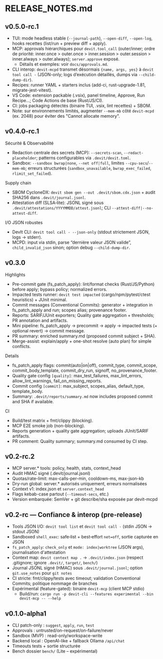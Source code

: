 # RELEASE_NOTES.md

## v0.5.0-rc.1

- TUI: mode headless stable (`--journal-path`), `--open-diff`, `--open-log`, hooks recettes (list/run + preview diff + apply).
- MCP: approvals hiérarchiques pour `devit.tool_call` (outer/inner; ordre de priorité: inner.once > outer.once > inner.session > outer.session > inner.always > outer.always); `server.approve` exposé.
  - Détails et exemples: voir `docs/approvals.md`.
- CLI interop: `devit-mcpd` transmet désormais `{name, args, yes}` à `devit tool call -` (JSON-only; logs d’exécution détaillés, dumps via `--child-dump-dir`).
- Recipes: runner YAML + starters inclus (add-ci, rust-upgrade-1.81, migrate-jest-vitest).
- VS Code: extension packable (.vsix), panel timeline, Approve, Run Recipe…; Code Actions de base (Rust/JS/CI).
- CI: jobs packaging détectés (binaire TUI, .vsix, lint recettes) + SBOM.
- Note: sur environnements limités, augmenter `--mem-mb` côté `devit-mcpd` (ex. 2048) pour éviter des "Cannot allocate memory".

## v0.4.0-rc.1

Sécurité & Observabilité
- Redaction centrale des secrets (MCP): `--secrets-scan`, `--redact-placeholder`; patterns configurables via `.devit/devit.toml`.
- Sandbox: `--sandbox bwrap|none`, `--net off|full`, limites `--cpu-secs`/`--mem-mb`; erreurs structurées (`sandbox_unavailable`, `bwrap_exec_failed`, `rlimit_set_failed`).

Supply chain
- SBOM CycloneDX: `devit sbom gen --out .devit/sbom.cdx.json` + audit SHA256 dans `.devit/journal.jsonl`.
- Attestation diff (SLSA‑lite): JSONL signé sous `.devit/attestations/YYYYMMDD/attest.jsonl`; CLI `--attest-diff|--no-attest-diff`.

I/O JSON robustes
- DevIt CLI: `devit tool call - --json-only` (stdout strictement JSON, logs → stderr).
- MCPD: input via stdin, parse “dernière valeur JSON valide”, `child_invalid_json` sinon; option debug `--child-dump-dir`.

## v0.3.0

Highlights
- Pre-commit gate (fs_patch_apply): lint/format checks (Rust/JS/Python) before apply; bypass policy; normalized errors.
- Impacted tests runner: `devit test impacted` (cargo/npm/pytest/ctest heuristics) + JUnit minimal.
- Commit messages (Conventional Commits): generator + integration in fs_patch_apply and run; scopes alias; provenance footer.
- Reports: SARIF/JUnit exporters; Quality gate aggregation + thresholds; PR annotation and artifacts.
- Mini pipeline: fs_patch_apply → precommit → apply → impacted tests (+ optional revert) → commit message.
- PR summary: enriched summary.md (proposed commit subject + SHA).
- Merge-assist: explain/apply + one-shot resolve (auto plan) for simple conflicts.

Details
- fs_patch_apply flags: commit(auto|on|off), commit_type, commit_scope, commit_body_template, commit_dry_run, signoff, no_provenance_footer.
- Quality gate config `[quality]`: max_test_failures, max_lint_errors, allow_lint_warnings, fail_on_missing_reports.
- Commit config `[commit]`: max_subject, scopes_alias, default_type, template_body.
- Summary: `.devit/reports/summary.md` now includes proposed commit and SHA if available.

CI
- Build/test matrix + fmt/clippy (blocking).
- MCP E2E smoke job (non-blocking).
- Reports generation + quality gate aggregation; uploads JUnit/SARIF artifacts.
- PR comment: Quality summary; summary.md consumed by CI step.

## v0.2-rc.2
- MCP server.* tools: policy, health, stats, context_head
- Audit HMAC signé (.devit/journal.jsonl)
- Quotas/rate-limit: max-calls-per-min, cooldown-ms, max-json-kb
- Dry-run global: server.* autorisés uniquement, erreurs normalisées
- Context v1: index.json et `server.context_head`
- Flags kebab-case partout (`--timeout-secs`, etc.)
- Version embarquée: SemVer + git describe/sha exposée par devit-mcpd

## v0.2-rc — Confiance & interop (pre-release)
- Tools JSON I/O: `devit tool list` et `devit tool call -` (stdin JSON → stdout JSON)
- Sandboxed `shell_exec`: safe‑list + best‑effort `net=off`, sortie capturée en JSON
- `fs_patch_apply`: `check_only` et `mode: index|worktree` (JSON args), journalisation d'attestation
- Context map: `devit context map .` → `.devit/index.json` (respect .gitignore; ignore `.devit/`, `target/`, `bench/`)
- Journal JSONL signé (HMAC) sous `.devit/journal.jsonl`; option `git.use_notes` pour `git notes`
- CI stricte: fmt/clippy/tests avec timeout; validation Conventional Commits; politique nommage de branches
- Expérimental (feature-gated): binaire `devit-mcp` (client MCP stdio)
  - Build/run: `cargo run -p devit-cli --features experimental --bin devit-mcp -- --help`

## v0.1.0-alpha1
- CLI patch-only : `suggest`, `apply`, `run`, `test`
- Approvals : untrusted/on-request/on-failure/never
- Sandbox (MVP) : read-only/workspace-write
- Backend local : OpenAI-like + fallback Ollama `/api/chat`
- Timeouts tests + sortie structurée
- Bench dossier `bench/` (Lite – expérimental)

